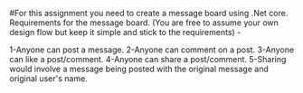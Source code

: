 #For this assignment you need to create a message board using .Net core.
Requirements for the message board. (You are free to assume your own design flow but keep it simple and stick to the requirements) -

1-Anyone can post a message.
2-Anyone can comment on a post.
3-Anyone can like a post/comment.
4-Anyone can share a post/comment.
5-Sharing would involve a message being posted with the original message and original user's name.
